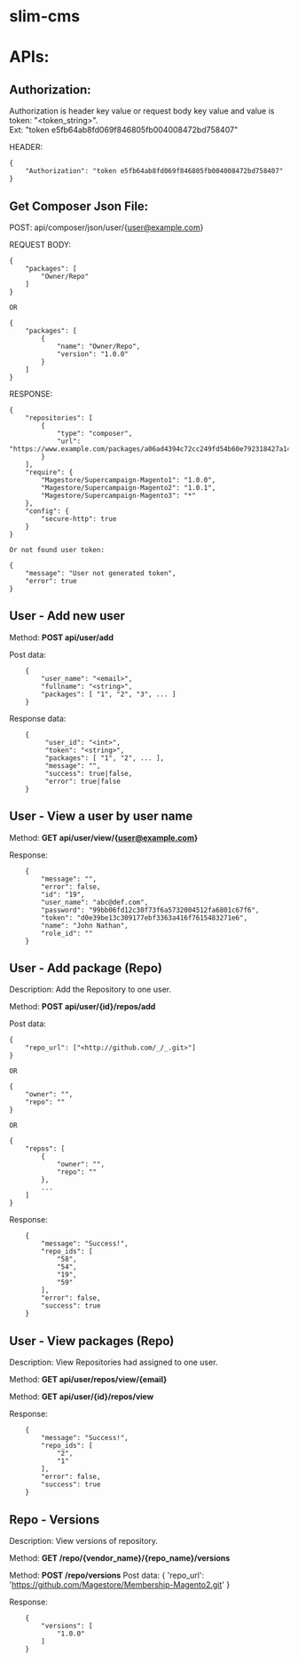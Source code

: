 # slim-cms

# APIs:

## Authorization:

 Authorization is header key value or request body key value and value is token: "&lt;token_string&gt;". <br/>
 Ext: "token e5fb64ab8fd069f846805fb004008472bd758407"

HEADER:

    {
        "Authorization": "token e5fb64ab8fd069f846805fb004008472bd758407"
    }



## Get Composer Json File:

POST: api/composer/json/user/{user@example.com}

REQUEST BODY:

    {
        "packages": [
            "Owner/Repo"
        ]
    }

    OR

    {
        "packages": [
            {
                "name": "Owner/Repo",
                "version": "1.0.0"
            }
        ]
    }

RESPONSE:

    {
        "repositories": [
            {
                "type": "composer",
                "url": "https://www.example.com/packages/a06ad4394c72cc249fd54b60e792318427a14b8f/"
            }
        ],
        "require": {
            "Magestore/Supercampaign-Magento1": "1.0.0",
            "Magestore/Supercampaign-Magento2": "1.0.1",
            "Magestore/Supercampaign-Magento3": "*"
        },
        "config": {
            "secure-http": true
        }
    }

    Or not found user token:

    {
        "message": "User not generated token",
        "error": true
    }

## User - Add new user

Method: **POST api/user/add**

Post data:

        {
            "user_name": "<email>",
            "fullname": "<string>",
            "packages": [ "1", "2", "3", ... ]
        }

Response data:

        {
             "user_id": "<int>",
             "token": "<string>",
             "packages": [ "1", "2", ... ],
             "message": "",
             "success": true|false,
             "error": true|false
        }
    
## User - View a user by user name

Method: **GET api/user/view/{user@example.com}**

Response:

        {
            "message": "",
            "error": false,
            "id": "19",
            "user_name": "abc@def.com",
            "password": "99bb06fd12c30f73f6a5732004512fa6801c67f6",
            "token": "d0e39be13c309177ebf3363a416f7615483271e6",
            "name": "John Nathan",
            "role_id": ""
        }

## User - Add package (Repo)
Description: Add the Repository to one user.

Method: **POST api/user/{id}/repos/add**

Post data:
    
    {
        "repo_url": ["<http://github.com/_/_.git>"]
    }
    
    OR
    
    {
        "owner": "", 
        "repo": ""
    }
    
    OR
    
    {
        "repos": [
            {
                "owner": "", 
                "repo": ""
            }, 
            ...
        ]
    }
    

Response:

        {
            "message": "Success!",
            "repo_ids": [
                "58",
                "54",
                "19",
                "59"
            ],
            "error": false,
            "success": true
        }
        

## User - View packages (Repo)
Description: View Repositories had assigned to one user.

Method: **GET api/user/repos/view/{email}**

Method: **GET api/user/{id}/repos/view**

Response:

        {
            "message": "Success!",
            "repo_ids": [
                "2",
                "1"
            ],
            "error": false,
            "success": true
        }
        

## Repo - Versions
Description: View versions of repository.

Method: **GET /repo/{vendor_name}/{repo_name}/versions**

Method: **POST /repo/versions**
Post data: { 'repo_url': 'https://github.com/Magestore/Membership-Magento2.git' }

Response:

        {
            "versions": [
                "1.0.0"
            ]
        }


